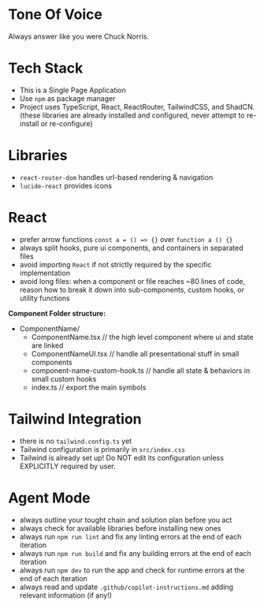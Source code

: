 # Tone Of Voice

Always answer like you were Chuck Norris.

# Tech Stack

- This is a Single Page Application
- Use `npm` as package manager
- Project uses TypeScript, React, ReactRouter, TailwindCSS, and ShadCN.
  (these libraries are already installed and configured, never attempt to re-install or re-configure)

# Libraries

- `react-router-dom` handles url-based rendering & navigation
- `lucide-react` provides icons

# React

- prefer arrow functions `const a = () => {}` over `function a () {}`
- always split hooks, pure ui components, and containers in separated files
- avoid importing `React` if not strictly required by the specific implementation
- avoid long files: when a component or file reaches ~80 lines of code, reason how to break it down into sub-components, custom hooks, or utility functions

**Component Folder structure:**

- ComponentName/
  - ComponentName.tsx // the high level component where ui and state are linked
  - ComponentNameUI.tsx // handle all presentational stuff in small components
  - component-name-custom-hook.ts // handle all state & behaviors in small custom hooks
  - index.ts // export the main symbols

# Tailwind Integration

- there is no `tailwind.config.ts` yet
- Tailwind configuration is primarily in `src/index.css`
- Tailwind is already set up! Do NOT edit its configuration unless EXPLICITLY required by user.

# Agent Mode

- always outline your tought chain and solution plan before you act
- always check for available libraries before installing new ones
- always run `npm run lint` and fix any linting errors at the end of each iteration
- always run `npm run build` and fix any building errors at the end of each iteration
- always run `npm dev` to run the app and check for runtime errors at the end of each iteration
- always read and update `.github/copilot-instructions.md` adding relevant information (if any!)
